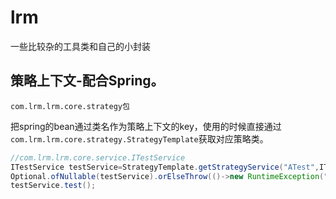 # lrm
一些比较杂的工具类和自己的小封装
## 策略上下文-配合Spring。
```com.lrm.lrm.core.strategy包```

把spring的bean通过类名作为策略上下文的key，使用的时候直接通过`com.lrm.lrm.core.strategy.StrategyTemplate`获取对应策略类。

```java
//com.lrm.lrm.core.service.ITestService
ITestService testService=StrategyTemplate.getStrategyService("ATest",ITestService.class,null);
Optional.ofNullable(testService).orElseThrow(()->new RuntimeException("no suitable strategy serviceImpl found"));
testService.test();
```
